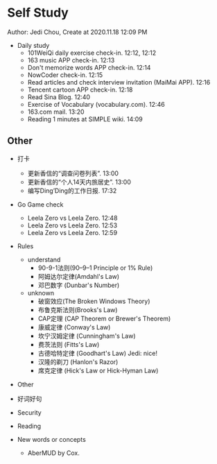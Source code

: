 # Self Study

Author: Jedi Chou, Create at 2020.11.18 12:09 PM

* Daily study
  * 101WeiQi daily exercise check-in. 12:12, 12:12
  * 163 music APP check-in. 12:13
  * Don't memorize words APP check-in. 12:14
  * NowCoder check-in. 12:15
  * Read articles and check interview invitation (MaiMai APP). 12:16
  * Tencent cartoon APP check-in. 12:18
  * Read Sina Blog. 12:40
  * Exercise of Vocabulary (vocabulary.com). 12:46
  * 163.com mail. 13:20
  * Reading 1 minutes at SIMPLE wiki. 14:09

## Other

* 打卡
  * 更新香信的“调查问卷列表”. 13:00
  * 更新香信的“个人14天内旅居史”. 13:00
  * 编写Ding’Ding的工作日报. 17:32

* Go Game check
  * Leela Zero vs Leela Zero. 12:48
  * Leela Zero vs Leela Zero. 12:53
  * Leela Zero vs Leela Zero. 12:59

* Rules
  * understand
    * 90-9-1法则(90–9–1 Principle or 1% Rule)
    * 阿姆达尔定律(Amdahl's Law)
    * 邓巴数字 (Dunbar's Number)
  * unknown
    * 破窗效应(The Broken Windows Theory)
    * 布鲁克斯法则(Brooks's Law)
    * CAP定理 (CAP Theorem or Brewer's Theorem)
    * 康威定律 (Conway's Law)
    * 坎宁汉姆定律 (Cunningham's Law)
    * 费茨法则 (Fitts's Law)
    * 古德哈特定律 (Goodhart's Law) Jedi: nice!
    * 汉隆的剃刀 (Hanlon's Razor)
    * 席克定律 (Hick's Law or Hick-Hyman Law)
* Other
* 好词好句
* Security
* Reading
* New words or concepts
  * AberMUD by Cox.

